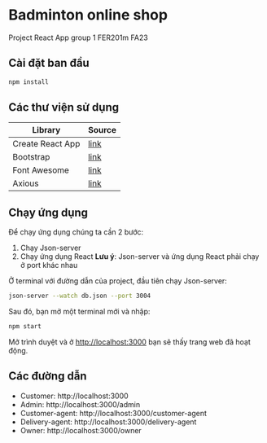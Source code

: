 # Badminton online shop
Project React App group 1 FER201m FA23

## Cài đặt ban đầu
```bash
npm install 
```

## Các thư viện sử dụng
| Library | Source |
| ------ | ------ |
| Create React App | [link](https://github.com/facebook/create-react-app) |
| Bootstrap | [link](https://github.com/facebook/create-react-app) |
| Font Awesome | [link](https://github.com/facebook/create-react-app)|
| Axious | [link](https://github.com/facebook/create-react-app) |


## Chạy ứng dụng
Để chạy ứng dụng chúng ta cần 2 bước:
1. Chạy Json-server 
2. Chạy ứng dụng React
**Lưu ý**: Json-server và ứng dụng React phải chạy ở port khác nhau

Ở terminal với đường dẫn của project, đầu tiên chạy Json-server: 
```bash
json-server --watch db.json --port 3004
```
Sau đó, bạn mở một terminal mới và nhập:
```bash
npm start 
```
Mở trình duyệt và ở [http://localhost:3000](http://localhost:3000) bạn sẽ thấy trang web đã hoạt động.

## Các đường dẫn
- Customer: http://localhost:3000
- Admin: http://localhost:3000/admin
- Customer-agent: http://localhost:3000/customer-agent
- Delivery-agent: http://localhost:3000/delivery-agent
- Owner: http://localhost:3000/owner

